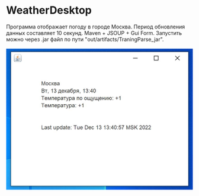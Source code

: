 # WeatherDesktop
Программа отображает погоду в городе Москва. 
Период обновления данных составляет 10 секунд.
Maven + JSOUP + Gui Form. Запустить можно через .jar файл по пути "out/artifacts/TraningParse_jar".
<br>
<br>
![Image alt](https://github.com/pkhramov11/WeatherDesktop/raw/master/pic1.JPG)
